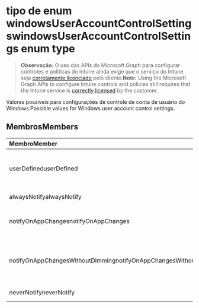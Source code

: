 # <a name="windowsuseraccountcontrolsettings-enum-type"></a><span data-ttu-id="1d67c-101">tipo de enum windowsUserAccountControlSettings</span><span class="sxs-lookup"><span data-stu-id="1d67c-101">windowsUserAccountControlSettings enum type</span></span>

> <span data-ttu-id="1d67c-102">**Observação:** O uso das APIs do Microsoft Graph para configurar controles e políticas do Intune ainda exige que o serviço do Intune seja [corretamente licenciado](https://go.microsoft.com/fwlink/?linkid=839381) pelo cliente.</span><span class="sxs-lookup"><span data-stu-id="1d67c-102">**Note:** Using the Microsoft Graph APIs to configure Intune controls and policies still requires that the Intune service is [correctly licensed](https://go.microsoft.com/fwlink/?linkid=839381) by the customer.</span></span>

<span data-ttu-id="1d67c-103">Valores possíveis para configurações de controle de conta de usuário do Windows.</span><span class="sxs-lookup"><span data-stu-id="1d67c-103">Possible values for Windows user account control settings.</span></span>
## <a name="members"></a><span data-ttu-id="1d67c-104">Membros</span><span class="sxs-lookup"><span data-stu-id="1d67c-104">Members</span></span>
|<span data-ttu-id="1d67c-105">Membro</span><span class="sxs-lookup"><span data-stu-id="1d67c-105">Member</span></span>|<span data-ttu-id="1d67c-106">Valor</span><span class="sxs-lookup"><span data-stu-id="1d67c-106">Value</span></span>|<span data-ttu-id="1d67c-107">Descrição</span><span class="sxs-lookup"><span data-stu-id="1d67c-107">Description</span></span>|
|:---|:---|:---|
|<span data-ttu-id="1d67c-108">userDefined</span><span class="sxs-lookup"><span data-stu-id="1d67c-108">userDefined</span></span>|<span data-ttu-id="1d67c-109">0</span><span class="sxs-lookup"><span data-stu-id="1d67c-109">0</span></span>|<span data-ttu-id="1d67c-110">Definido pelo usuário, valor padrão, sem intenção.</span><span class="sxs-lookup"><span data-stu-id="1d67c-110">User Defined, default value, no intent.</span></span>|
|<span data-ttu-id="1d67c-111">alwaysNotify</span><span class="sxs-lookup"><span data-stu-id="1d67c-111">alwaysNotify</span></span>|<span data-ttu-id="1d67c-112">1</span><span class="sxs-lookup"><span data-stu-id="1d67c-112">1</span></span>|<span data-ttu-id="1d67c-113">Sempre notifica.</span><span class="sxs-lookup"><span data-stu-id="1d67c-113">Always notify.</span></span>|
|<span data-ttu-id="1d67c-114">notifyOnAppChanges</span><span class="sxs-lookup"><span data-stu-id="1d67c-114">notifyOnAppChanges</span></span>|<span data-ttu-id="1d67c-115">2</span><span class="sxs-lookup"><span data-stu-id="1d67c-115">2</span></span>|<span data-ttu-id="1d67c-116">Notifica sobre alterações de aplicativo.</span><span class="sxs-lookup"><span data-stu-id="1d67c-116">Notify on app changes.</span></span>|
|<span data-ttu-id="1d67c-117">notifyOnAppChangesWithoutDimming</span><span class="sxs-lookup"><span data-stu-id="1d67c-117">notifyOnAppChangesWithoutDimming</span></span>|<span data-ttu-id="1d67c-118">3</span><span class="sxs-lookup"><span data-stu-id="1d67c-118">3</span></span>|<span data-ttu-id="1d67c-119">Notifica sobre mudanças de app sem escurecer a área de trabalho.</span><span class="sxs-lookup"><span data-stu-id="1d67c-119">Notify on app changes without dimming desktop.</span></span>|
|<span data-ttu-id="1d67c-120">neverNotify</span><span class="sxs-lookup"><span data-stu-id="1d67c-120">neverNotify</span></span>|<span data-ttu-id="1d67c-121">4</span><span class="sxs-lookup"><span data-stu-id="1d67c-121">4</span></span>|<span data-ttu-id="1d67c-122">Nunca notifica.</span><span class="sxs-lookup"><span data-stu-id="1d67c-122">Never notify.</span></span>|



